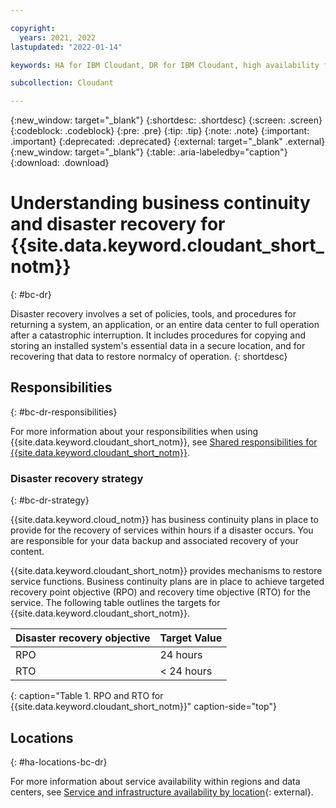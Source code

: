 ```yaml
---

copyright:
  years: 2021, 2022
lastupdated: "2022-01-14"

keywords: HA for IBM Cloudant, DR for IBM Cloudant, high availability for IBM Cloudant, disaster recovery for IBM Cloudant, failover for IBM Cloudant, BC for IBM Cloudant, DR for IBM Cloudant, business continuity for IBM Cloudant, disaster recovery for IBM Cloudant

subcollection: Cloudant

---
```


{:new_window: target="_blank"}
{:shortdesc: .shortdesc}
{:screen: .screen}
{:codeblock: .codeblock}
{:pre: .pre}
{:tip: .tip}
{:note: .note}
{:important: .important}
{:deprecated: .deprecated}
{:external: target="_blank" .external}
{:new_window: target="_blank"}
{:table: .aria-labeledby="caption"}
{:download: .download}

# Understanding business continuity and disaster recovery for {{site.data.keyword.cloudant_short_notm}}
{: #bc-dr}

Disaster recovery involves a set of policies, tools, and procedures for returning a system, an application, or an entire data center to full operation after a catastrophic interruption. It includes procedures for copying and storing an installed system's essential data in a secure location, and for recovering that data to restore normalcy of operation.
{: shortdesc}

## Responsibilities
{: #bc-dr-responsibilities}

For more information about your responsibilities when using {{site.data.keyword.cloudant_short_notm}}, see [Shared responsibilities for {{site.data.keyword.cloudant_short_notm}}](/docs/Cloudant?topic=Cloudant-cloudant-responsibilities).

### Disaster recovery strategy
{: #bc-dr-strategy}

{{site.data.keyword.cloud_notm}} has business continuity plans in place to provide for the recovery of services within hours if a disaster occurs. You are responsible for your data backup and associated recovery of your content.

{{site.data.keyword.cloudant_short_notm}} provides mechanisms to restore service functions. Business continuity plans are in place to achieve targeted recovery point objective (RPO) and recovery time objective (RTO) for the service. The following table outlines the targets for {{site.data.keyword.cloudant_short_notm}}. 

| Disaster recovery objective | Target Value   |
|---|---|
|  RPO | 24 hours  |
|  RTO | < 24 hours  |
{: caption="Table 1. RPO and RTO for {{site.data.keyword.cloudant_short_notm}}" caption-side="top"}

## Locations
{: #ha-locations-bc-dr}

For more information about service availability within regions and data centers, see [Service and infrastructure availability by location](/docs/overview?topic=overview-services_region){: external}.
